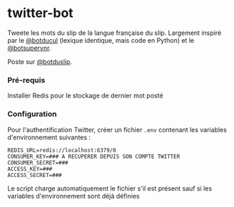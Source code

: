 # twitter-bot

Tweete les mots du slip de la langue française du slip. Largement inspiré par le  [@botducul](https://twitter.com/botducul) (lexique identique, mais code en Python) et le [@botsupervnr](https://twitter.com/botsupervnr). 

Poste sur [@botduslip](https://twitter.com/botduslip).

### Pré-requis

Installer Redis pour le stockage de dernier mot posté

### Configuration
Pour l'authentification Twitter, créer un fichier `.env` contenant les variables d'environnement suivantes :
```
REDIS_URL=redis://localhost:6379/0
CONSUMER_KEY=### A RECUPERER DEPUIS SON COMPTE TWITTER
CONSUMER_SECRET=### 
ACCESS_KEY=###
ACCESS_SECRET=###
```

Le script charge automatiquement le fichier s'il est présent sauf si les variables d'environnement sont déjà définies